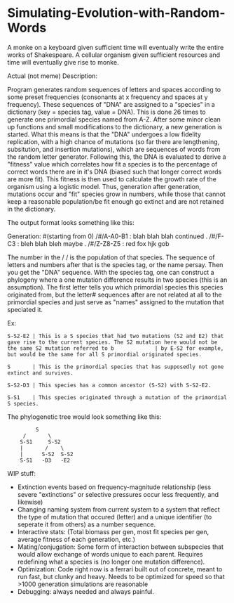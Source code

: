 # Simulating-Evolution-with-Random-Words
A monke on a keyboard given sufficient time will eventually write the entire works of Shakespeare. A cellular organism given sufficient resources and time will eventually give rise to monke.

Actual (not meme) Description:

Program generates random sequences of letters and spaces according to some preset frequencies (consonants at x frequency and spaces at y frequency). These sequences of "DNA" are assigned to a "species" in a dictionary (key = species tag, value = DNA). This is done 26 times to generate one primordial species named from A-Z. After some minor clean up functions and small modifications to the dictionary, a new generation is started. What this means is that the "DNA" undergoes a low fidelity replication, with a high chance of mutations (so far there are lengthening, subsitution, and insertion mutations), which are sequences of words from the random letter generator. Following this, the DNA is evaluated to derive a "fitness" value which correlates how fit a species is to the percentage of correct words there are in it's DNA (biased such that longer correct words are more fit). This fitness is then used to calculate the growth rate of the organism using a logistic model. Thus, generation after generation, mutations occur and "fit" species grow in numbers, while those that cannot keep a reasonable population/be fit enough go extinct and are not retained in the dictionary.

The output format looks something like this:

Generation: #(starting from 0)
/#/A-A0-B1 :  blah blah blah continued
.
/#/F-C3 :  bleh blah bleh maybe
.
/#/Z-Z8-Z5 :  red fox hjk gob

The number in the / / is the population of that species. The sequence of letters and numbers after that is the species tag, or the name persay. Then you get the "DNA" sequence.
With the species tag, one can construct a phylogeny where a one mutation difference results in two species (this is an assumption). The first letter tells you which primordial species this species originated from, but the letter# sequences after are not related at all to the primordial species and just serve as "names" assigned to the mutation that speciated it.

Ex: 

    S-S2-E2 | This is a S species that had two mutations (S2 and E2) that gave rise to the current species. The S2 mutation here would not be the same S2 mutation referred to b             | by E-S2 for example, but would be the same for all S primordial originated species.

    S       | This is the primordial species that has supposedly not gone extinct and survives.
    
    S-S2-D3 | This species has a common ancestor (S-S2) with S-S2-E2. 
    
    S-S1    | This species originated through a mutation of the primordial S species.

The phylogenetic tree would look something like this:


             S  
         /       \
        S-S1     S-S2
        |       /    \
        |      S-S2  S-S2
        S-S1   -D3   -E2


 WIP stuff:
 - Extinction events based on frequency-magnitude relationship (less severe "extinctions" or selective pressures occur less frequently, and likewise)
 - Changing naming system from current system to a system that reflect the type of mutation that occured (letter) and a unique identifier (to seperate it from others) as a number sequence.
 - Interactive stats: (Total biomass per gen, most fit species per gen, average fitness of each generation, etc.)
 - Mating/conjugation: Some form of interaction between subspecies that would allow exchange of words unique to each parent. Requires redefining what a species is (no longer one mutation difference).
 - Optimization: Code right now is a ferrari built out of concrete, meant to run fast, but clunky and heavy. Needs to be optimized for speed so that >1000 generation simulations are reasonable
 - Debugging: always needed and always painful.
    
    
